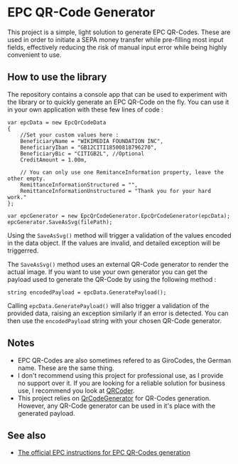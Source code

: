 # EPC QR-Code Generator

This project is a simple, light solution to generate EPC QR-Codes.
These are used in order to initiate a SEPA money transfer while pre-filling 
most input fields, effectively reducing the risk of manual input error while 
being highly convenient to use.

## How to use the library

The repository contains a console app that can be used to experiment with the 
library or to quickly generate an EPC QR-Code on the fly. You can use it in your
own application with these few lines of code :
```
var epcData = new EpcQrCodeData
{
    //Set your custom values here :
    BeneficiaryName = "WIKIMEDIA FOUNDATION INC",
    BeneficiaryIban = "GB12CITI18500818796270",
    BeneficiaryBic = "CITIGB2L", //Optional
    CreditAmount = 1.00m,

    // You can only use one RemitanceInformation property, leave the other empty.
    RemittanceInformationStructured = "",
    RemittanceInformationUnstructured = "Thank you for your hard work."
};

var epcGenerator = new EpcQrCodeGenerator.EpcQrCodeGenerator(epcData);
epcGenerator.SaveAsSvg(filePath);
```
Using the `SaveAsSvg()` method will trigger a validation of the values encoded 
in the data object. If the values are invalid, and detailed exception will be triggerred.

The `SaveAsSvg()` method uses an external QR-Code generator to render the actual image.
If you want to use your own generator you can get the payload used to generate 
the QR-Code by using the following method :
``` 
string encodedPayload = epcData.GeneratePayload();
```
Calling `epcData.GeneratePayload()` will also trigger a validation of the provided
data, raising an exception similarly if an error is detected. You can then use the
`encodedPayload` string with your chosen QR-Code generator.

## Notes
 * EPC QR-Codes are also sometimes refered to as GiroCodes, the German name. 
 These are the same thing.
 * I don't recommend using this project for professional use, as I provide no 
 support over it. If you are looking for a reliable solution for business use, 
 I recommend you look at [QRCoder](https://github.com/codebude/QRCoder).
 * This project relies on [QrCodeGenerator](https://github.com/manuelbl/QrCodeGenerator) for QR-Codes generation. 
However, any QR-Code generator can be used in it's place with the generated payload.


## See also
 * [The official EPC instructions for EPC QR-Codes generation](https://www.europeanpaymentscouncil.eu/sites/default/files/KB/files/EPC069-12%20v2.1%20Quick%20Response%20Code%20-%20Guidelines%20to%20Enable%20the%20Data%20Capture%20for%20the%20Initiation%20of%20a%20SCT.pdf)
